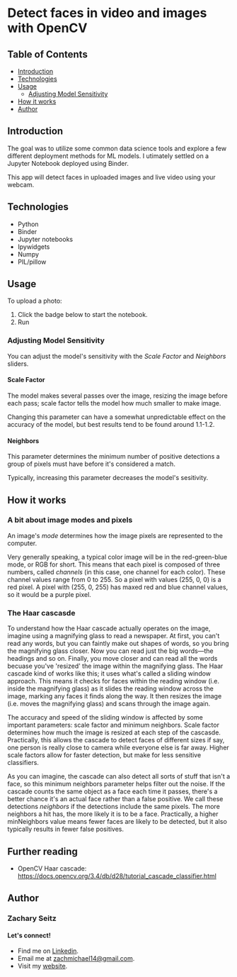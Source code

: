 # Detect faces in video and images with OpenCV
## Table of Contents
* [Introduction](#introduction)
* [Technologies](#technologies)
* [Usage](#usage)
  * [Adjusting Model Sensitivity](#adjusting-model-sensitivity)
* [How it works](#how-it-works) 
* [Author](#author)

## Introduction
The goal was to utilize some common data science tools and explore a few different deployment methods for ML models. I utimately settled on a Jupyter Notebook deployed using Binder.

This app will detect faces in uploaded images and live video using your webcam.

## Technologies
* Python
* Binder
* Jupyter notebooks
* Ipywidgets
* Numpy
* PIL/pillow

## Usage

To upload a photo:

1. Click the badge below to start the notebook.
2. Run
### Adjusting Model Sensitivity
You can adjust the model's sensitivity with the *Scale Factor* and *Neighbors* sliders.

#### **Scale Factor**
The model makes several passes over the image, resizing the image before each pass; scale factor tells the model how much smaller to make image.

Changing this parameter can have a somewhat unpredictable effect on the accuracy of the model, but best results tend to be found around 1.1-1.2.

#### **Neighbors**
This parameter determines the minimum number of positive detections a group of pixels must have before it's considered a match.

Typically, increasing this parameter decreases the model's sesitivity.

## How it works

### A bit about image modes and pixels
  An image's *mode* determines how the image pixels are represented to the computer.

  Very generally speaking, a typical color image will be in the red-green-blue mode, or RGB for short. This means that each pixel is composed of three numbers, called *channels* (in this case, one channel for each color). These channel values range from 0 to 255. So a pixel with values (255, 0, 0) is a red pixel. A pixel with (255, 0, 255) has maxed red and blue channel values, so it would be a purple pixel.

### The Haar cascasde
  To understand how the Haar cascade actually operates on the image, imagine using a magnifying glass to read a newspaper. At first, you can't read any words, but you can faintly make out shapes of words, so you bring the magnifying glass closer. Now you can read just the big words—the headings and so on. Finally, you move closer and can read all the words becuase you've 'resized' the image within the magnifying glass. The Haar cascade kind of works like this; it uses what's called a sliding window approach. This means it checks for faces within the reading window (i.e. inside the magnifying glass) as it slides the reading window across the image, marking any faces it finds along the way. It then resizes the image (i.e. moves the magnifying glass) and scans through the image again.

  The accuracy and speed of the sliding window is affected by some important parameters: scale factor and minimum neighbors. Scale factor determines how much the image is resized at each step of the cascasde. Practically, this allows the cascade to detect faces of different sizes if say, one person is really close to camera while everyone else is far away. Higher scale factors allow for faster detection, but make for less sensitive classifiers.

  As you can imagine, the cascade can also detect all sorts of stuff that isn't a face, so this minimum neighbors parameter helps filter out the noise. If the cascade counts the same object as a face each time it passes, there's a better chance it's an actual face rather than a false positive. We call these detections *neighbors* if the detections include the same pixels. The more neighbors a hit has, the more likely it is to be a face. Practically, a higher minNeighbors value means fewer faces are likely to be detected, but it also typically results in fewer false positives.

## Further reading
- OpenCV Haar cascade: https://docs.opencv.org/3.4/db/d28/tutorial_cascade_classifier.html

## Author
### Zachary Seitz
#### Let's connect!
* Find me on [Linkedin](https://linkedin.com/in/zachmichael14).
* Email me at zachmichael14@gmail.com.
* Visit my [website](https://zachmichael14.github.io/gh_page/).
